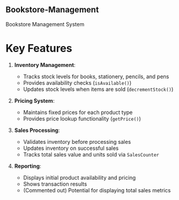 ## Bookstore-Management
Bookstore Management System

# Key Features

1. **Inventory Management**:
   - Tracks stock levels for books, stationery, pencils, and pens
   - Provides availability checks (`isAvailable()`)
   - Updates stock levels when items are sold (`decrementStock()`)

2. **Pricing System**:
   - Maintains fixed prices for each product type
   - Provides price lookup functionality (`getPrice()`)

3. **Sales Processing**:
   - Validates inventory before processing sales
   - Updates inventory on successful sales
   - Tracks total sales value and units sold via `SalesCounter`

4. **Reporting**:
   - Displays initial product availability and pricing
   - Shows transaction results
   - (Commented out) Potential for displaying total sales metrics

